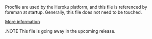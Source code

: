 Procfile are used by the Heroku platform, and this file is referenced by foreman
at startup. Generally, this file does not need to be touched.

[More information](https://devcenter.heroku.com/articles/procfile)

.NOTE This file is going away in the upcoming release.
